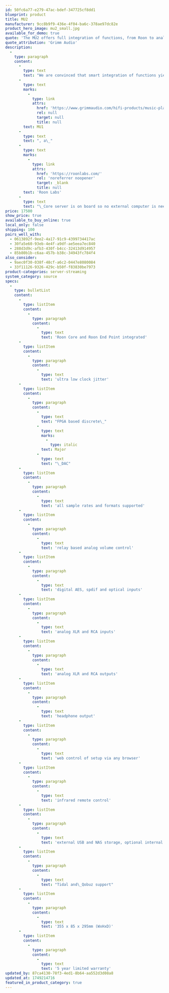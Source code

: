 ```yaml
---
id: 50fc6a77-e279-47ac-bdef-347725cf8dd1
blueprint: product
title: MU2
manufacturer: 9cc8b9f9-436e-4f04-ba6c-378ae97dc82e
product_hero_image: mu2_small.jpg
available_for_demo: true
quote: 'The MU2 offers full integration of functions, from Roon to analog volume control, with revolutionary sound quality'
quote_attribution: 'Grimm Audio'
description:
  -
    type: paragraph
    content:
      -
        type: text
        text: "We are convinced that smart integration of functions yields higher audio quality. The MU2 combines a music streamer with a superb DAC and a reference quality analog pre amp. Its built-in DAC takes full advantage of the Grimm Audio low jitter clock and high performance FPGA processor. A relay based analog volume control enables the MU2 to become the true ‘hub’ of your hifi system for both digital and analog sources. Just like with its sister product, the ‘digital output’\_"
      -
        type: text
        marks:
          -
            type: link
            attrs:
              href: 'https://www.grimmaudio.com/hifi-products/music-players/mu1/'
              rel: null
              target: null
              title: null
        text: MU1
      -
        type: text
        text: ", a\_"
      -
        type: text
        marks:
          -
            type: link
            attrs:
              href: 'https://roonlabs.com/'
              rel: 'noreferrer noopener'
              target: _blank
              title: null
        text: 'Roon Labs'
      -
        type: text
        text: "\_Core server is on board so no external computer is needed to enjoy perfect streaming.\_"
price: 17500
show_price: true
available_to_buy_online: true
local_only: false
shipping: 100
pairs_well_with:
  - 0613892f-9ee2-4a17-91c9-4399734417ac
  - 30fa5e60-93eb-4e4f-a9df-ae5eea7ec840
  - 288d3d9c-afb3-430f-b4cc-32413d914957
  - 85b80b1b-c6aa-457b-b38c-34943fc784f4
also_consider:
  - 9aec0f30-038f-48cf-a6c2-0447e8080084
  - 33f11126-9326-429c-b50f-f83830be7973
product-categories: server-streaming
system_category: source
specs:
  -
    type: bulletList
    content:
      -
        type: listItem
        content:
          -
            type: paragraph
            content:
              -
                type: text
                text: 'Roon Core and Roon End Point integrated'
      -
        type: listItem
        content:
          -
            type: paragraph
            content:
              -
                type: text
                text: 'ultra low clock jitter'
      -
        type: listItem
        content:
          -
            type: paragraph
            content:
              -
                type: text
                text: "FPGA based discrete\_"
              -
                type: text
                marks:
                  -
                    type: italic
                text: Major
              -
                type: text
                text: "\_DAC"
      -
        type: listItem
        content:
          -
            type: paragraph
            content:
              -
                type: text
                text: 'all sample rates and formats supported'
      -
        type: listItem
        content:
          -
            type: paragraph
            content:
              -
                type: text
                text: 'relay based analog volume control'
      -
        type: listItem
        content:
          -
            type: paragraph
            content:
              -
                type: text
                text: 'digital AES, spdif and optical inputs'
      -
        type: listItem
        content:
          -
            type: paragraph
            content:
              -
                type: text
                text: 'analog XLR and RCA inputs'
      -
        type: listItem
        content:
          -
            type: paragraph
            content:
              -
                type: text
                text: 'analog XLR and RCA outputs'
      -
        type: listItem
        content:
          -
            type: paragraph
            content:
              -
                type: text
                text: 'headphone output'
      -
        type: listItem
        content:
          -
            type: paragraph
            content:
              -
                type: text
                text: 'web control of setup via any browser'
      -
        type: listItem
        content:
          -
            type: paragraph
            content:
              -
                type: text
                text: 'infrared remote control'
      -
        type: listItem
        content:
          -
            type: paragraph
            content:
              -
                type: text
                text: 'external USB and NAS storage, optional internal SSD'
      -
        type: listItem
        content:
          -
            type: paragraph
            content:
              -
                type: text
                text: "Tidal and\_Qobuz support"
      -
        type: listItem
        content:
          -
            type: paragraph
            content:
              -
                type: text
                text: '355 x 85 x 295mm (WxHxD)'
      -
        type: listItem
        content:
          -
            type: paragraph
            content:
              -
                type: text
                text: '5 year limited warranty'
updated_by: 87ca4130-78f3-4ed1-8b64-aa552d3d08a8
updated_at: 1749214716
featured_in_product_category: true
---
```

